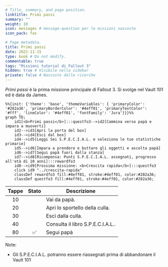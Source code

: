 ```yaml
---
# Title, summary, and page position.
linktitle: Primi passi
summary: ""
weight: 10
icon: messages # message-question per le missioni nascoste
icon_pack: fas

# Page metadata.
title: Primi passi
date: 2022-11-15
type: book # Do not modify.
commentable: true
tags: "Missioni tutorial di Fallout 3"
hidden: true # Visibile nella sidebar
private: false # Nascosto dalle ricerche
---
```


*Primi passi* è la prima missione principale di Fallout 3. Si svolge nel Vault 101 ed è data da James.



```mermaid
%%{init: {'theme': 'base', 'themeVariables': { 'primaryColor': '#282a36', 'primaryBorderColor': '#4eff01', 'primaryTextColor': '#fff', 'lineColor': '#4eff01', 'fontFamily': 'Jura'}}}%%
graph TD;
    id1[<b>Primi passi</b>]:::questfo3-->id2[Cammina verso papà e impara a muoverti]
    id2-->id3[Apri la porta del box]
    id3-->id4[Esci dal box]
    id4-->id5[Leggi Sei S.P.E.C.I.A.L. e seleziona le tue statistiche primarie]
    id5-->id6[Impara a prendere e buttare gli oggetti e ascolta papà]  
    id6-->id7[Segui papà fuori dalla stanza]
    id7-->id8[Ricompensa: Punti S.P.E.C.I.A.L. assegnati, progresso all'età di 10 anni]:::rewardfo3
    id8-->id9[Prossima missione: <b>Crescita rapida</b>]:::questfo3
    click id9 "../crescita-rapida"
    classDef rewardfo3 fill:#4eff01, stroke:#4eff01, color:#282a36;
    classDef questfo3 fill:#4eff01, stroke:#4eff01, color:#282a36;
```

| Tappe |       Stato        | Descrizione                       |
| :---: | :----------------: | --------------------------------- |
|  10   |                    | Vai da papà.                      |
|  20   |                    | Apri lo sportello della culla.    |
|  30   |                    | Esci dalla culla.                 |
|  40   |                    | Consulta il libro S.P.E.C.I.A.L.. |
|  80   | :white_check_mark: | Segui papà                        |

Note:
- Gli S.P.E.C.I.A.L. potranno essere riassegnati prima di abbandonare il Vault 101